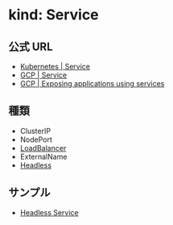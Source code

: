 # kind: Service

## 公式 URL

+ [Kubernetes | Service](https://kubernetes.io/docs/concepts/services-networking/service/)
+ [GCP | Service](https://cloud.google.com/kubernetes-engine/docs/concepts/service?hl=en)
+ [GCP | Exposing applications using services](https://cloud.google.com/kubernetes-engine/docs/how-to/exposing-apps?hl=en)

## 種類

+ ClusterIP
+ NodePort
+ [LoadBalancer](./loadbalancer/)
+ ExternalName
+ [Headless](./headless/)

## サンプル

+ [Headless Service](./headless/)
